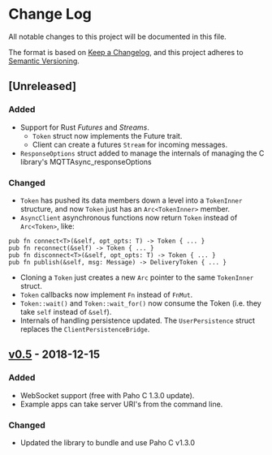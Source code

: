 # Change Log
All notable changes to this project will be documented in this file.

The format is based on [Keep a Changelog](https://keepachangelog.com/en/1.0.0/), and this project adheres to [Semantic Versioning](https://semver.org/spec/v2.0.0.html).

## [Unreleased]

### Added
- Support for Rust _Futures_ and _Streams_. 
    - `Token` struct now implements the Future trait.
    - Client can create a futures `Stream` for incoming messages.
- `ResponseOptions` struct added to manage the internals of managing the C library's MQTTAsync_responseOptions 

### Changed
- `Token` has pushed its data members down a level into a `TokenInner` structure, and now `Token` just has an `Arc<TokenInner>` member.
- `AsyncClient` asynchronous functions now return `Token` instead of `Arc<Token>`, like:
```
pub fn connect<T>(&self, opt_opts: T) -> Token { ... }
pub fn reconnect(&self) -> Token { ... }
pub fn disconnect<T>(&self, opt_opts: T) -> Token { ... }
pub fn publish(&self, msg: Message) -> DeliveryToken { ... }
```
- Cloning a `Token` just creates a new `Arc` pointer to the same `TokenInner` struct.
- `Token` callbacks now implement `Fn` instead of `FnMut`.
- `Token::wait()` and `Token::wait_for()` now consume the Token (i.e. they take `self` instead of `&self`).
- Internals of handling persistence updated. The `UserPersistence` struct replaces the `ClientPersistenceBridge`.

## [v0.5](https://github.com/eclipse/paho.mqtt.rust/compare/v0.4..v0.5) - 2018-12-15

### Added

- WebSocket support (free with Paho C 1.3.0 update).
- Example apps can take server URI's from the command line.

### Changed

- Updated the library to bundle and use Paho C v1.3.0


